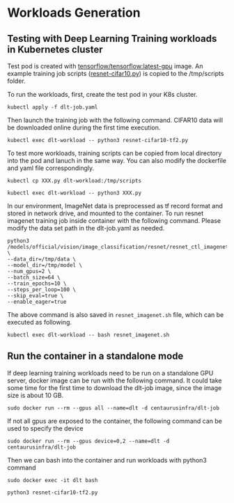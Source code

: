 # Workloads Generation

## Testing with Deep Learning Training workloads in Kubernetes cluster

Test pod is created with [tensorflow/tensorflow:latest-gpu](https://hub.docker.com/r/tensorflow/tensorflow) image. An example training job scripts ([resnet-cifar10.py]()) is copied to the /tmp/scripts folder.

To run the workloads, first, create the test pod in your K8s cluster.

```kubectl apply -f dlt-job.yaml``` 

Then launch the training job with the following command. CIFAR10 data will be downloaded online during the first time execution.

```kubectl exec dlt-workload -- python3 resnet-cifar10-tf2.py```

To test more workloads, training scripts can be copied from local directory into the pod and lanuch in the same way. You can also modify the dockerfile and yaml file correspondingly.

```kubectl cp XXX.py dlt-workload:/tmp/scripts```

```kubectl exec dlt-workload -- python3 XXX.py```

In our environment, ImageNet data is preprocessed as tf record format and stored in network drive, and mounted to the container.
To run resnet imagenet training job inside container with the following command. Please modify the data set path in the dlt-job.yaml as needed. 
```
python3 /models/official/vision/image_classification/resnet/resnet_ctl_imagenet_main.py \
--data_dir=/tmp/data \
--model_dir=/tmp/model \
--num_gpus=2 \
--batch_size=64 \
--train_epochs=10 \
--steps_per_loop=100 \
--skip_eval=true \
--enable_eager=true
```
The above command is also saved in ```resnet_imagenet.sh``` file, which can be executed as following.

```kubectl exec dlt-workload -- bash resnet_imagenet.sh```

## Run the container in a standalone mode
If deep learning training workloads need to be run on a standalone GPU server, docker image can be run with the following command. It could take some time for the first time to download the dlt-job image, since the image size is about 10 GB.

```sudo docker run --rm --gpus all --name=dlt -d centaurusinfra/dlt-job```

If not all gpus are exposed to the container, the following command can be used to specify the device

```sudo docker run --rm --gpus device=0,2 --name=dlt -d centaurusinfra/dlt-job```

Then we can bash into the container and run workloads with python3 command

```sudo docker exec -it dlt bash```

```python3 resnet-cifar10-tf2.py```
